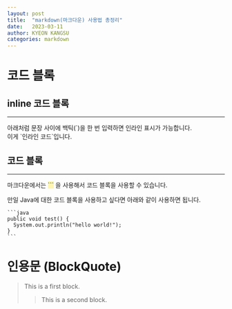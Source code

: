 ```yaml
---
layout: post
title:  "markdown(마크다운) 사용법 총정리"
date:   2023-03-11
author: KYEON KANGSU
categories: markdown
---
```

# 코드 블록
## inline 코드 블록
<hr>
아래처럼 문장 사이에 백틱(`)을 한 번 입력하면 인라인 표시가 가능합니다.

<form>
이게 `인라인 코드`입니다.
</form>


## 코드 블록
<hr>
마크다운에서는
<span style="color : #2D3748; background-color:#fff5b1;">```</span>
을 사용해서 코드 블록을 사용할 수 있습니다.

만일 Java에 대한 코드 블록을 사용하고 싶다면 아래와 같이 사용하면 됩니다.

````
```java
public void test() {
  System.out.println("hello world!");
}
```
````


# 인용문 (BlockQuote)
> This is a first block.
>> This is a second block.
